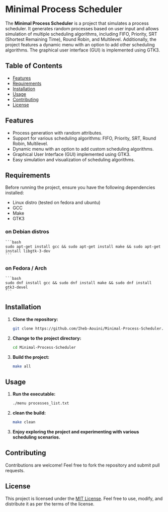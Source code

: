 # Minimal Process Scheduler

The **Minimal Process Scheduler** is a project that simulates a process scheduler. It generates random processes based on user input and allows simulation of multiple scheduling algorithms, including FIFO, Priority, SRT (Shortest Remaining Time), Round Robin, and Multilevel. Additionally, the project features a dynamic menu with an option to add other scheduling algorithms. The graphical user interface (GUI) is implemented using GTK3.

## Table of Contents
- [Features](#features)
- [Requirements](#requirements)
- [Installation](#installation)
- [Usage](#usage)
- [Contributing](#contributing)
- [License](#license)

## Features

- Process generation with random attributes.
- Support for various scheduling algorithms: FIFO, Priority, SRT, Round Robin, Multilevel.
- Dynamic menu with an option to add custom scheduling algorithms.
- Graphical User Interface (GUI) implemented using GTK3.
- Easy simulation and visualization of scheduling algorithms.

## Requirements

Before running the project, ensure you have the following dependencies installed:

- Linux distro (tested on fedora and ubuntu)
- GCC
- Make
- GTK3

### on Debian distros

    ```bash
    sudo apt-get install gcc && sudo apt-get install make && sudo apt-get install libgtk-3-dev
    ```
    
### on Fedora / Arch

    ```bash
    sudo dnf install gcc && sudo dnf install make && sudo dnf install gtk3-devel
    ```

## Installation

1. **Clone the repository:**

    ```bash
    git clone https://github.com/Iheb-Aouini/Minimal-Process-Scheduler.git
    ```
2. **Change to the project directory:**

    ```bash
    cd Minimal-Process-Scheduler
    ```

3. **Build the project:**

    ```bash
    make all
    ```

## Usage

1. **Run the executable:**

    ```bash
    ./menu processes_list.txt
    ```
3. **clean the build:**
    ```bash
    make clean
    ```  

2. **Enjoy exploring the project and experimenting with various scheduling scenarios.**

## Contributing

Contributions are welcome! Feel free to fork the repository and submit pull requests.

## License

This project is licensed under the [MIT License](LICENSE). Feel free to use, modify, and distribute it as per the terms of the license.
